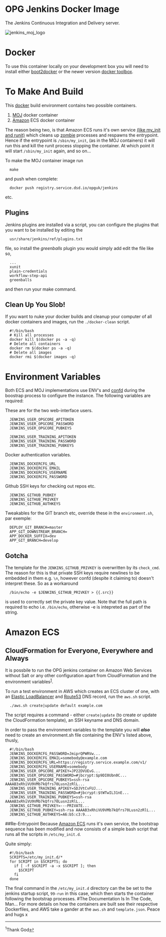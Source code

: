 # OPG Jenkins Docker Image

The Jenkins Continuous Integration and Delivery server.

![jenkins_moj_logo](https://cloud.githubusercontent.com/assets/13198078/9408279/47665d26-4809-11e5-9c3f-4113dd3aa07e.png)

# Docker
To use this container locally on your development box you will need to install either [boot2docker](http://boot2docker.io/) or the newer version [docker toolbox](https://www.docker.com/toolbox).

# To Make And Build
This [docker](https://www.docker.com/) build environment contains two possible containers.

1. [MOJ](https://www.youtube.com/watch?v=nr90nbqxuZk) docker container
2. [Amazon](http://www.sheppardsoftware.com/images/South%20America/factfile/Amazon_Rainforest.jpg) ECS docker container

The reason being two, is that Amazon ECS runs it's own service [(like my_init and runit)](https://github.com/phusion/baseimage-docker) which cleans up [zombie](http://3.bp.blogspot.com/-LE9q0n6-hKg/TqQI-NneSzI/AAAAAAAAAYs/a0GpdT5aBHE/s1600/npc_44_fat_zombie.png) processes and respawns the entrypoint. Hence if the entrypoint is ```/sbin/my_init```, (as in the MOJ containers) it will run this and kill the runit process stopping the container. At which point it will start ```/sbin/my_init``` again, and so on...

To make the MOJ container image run
```
  make
```
and push when complete:
```
  docker push registry.service.dsd.io/opguk/jenkins
```
etc.
## Plugins
Jenkins plugins are installed via a script, you can configure the plugins that you want to be installed by editing the 
```
  usr/share/jenkins/ref/plugins.txt
```
file, so install the *greenballs* plugin you would simply add edit the file like so,
```
  ...
  xunit
  plain-credentials
  workflow-step-api
  greenballs
```
and then run your make command.
## Clean Up You Slob!
If you want to nuke your docker builds and cleanup your computer of all docker containers and images, run the ```./docker-clean``` script.
```
  #!/bin/bash
  # Kill all processes
  docker kill $(docker ps -a -q)
  # Delete all containers
  docker rm $(docker ps -a -q)
  # Delete all images
  docker rmi $(docker images -q)

``` 
# Environment Variables
Both ECS and MOJ implementations use ENV's and [confd](https://github.com/kelseyhightower/confd) during the boostrap process to configure the instance. The following variables are required:

These are for the two web-interface users.
```
  JENKINS_USER_OPGCORE_APITOKEN
  JENKINS_USER_OPGCORE_PASSWORD
  JENKINS_USER_OPGCORE_PUBKEYS
  
  JENKINS_USER_TRAINING_APITOKEN
  JENKINS_USER_TRAINING_PASSWORD
  JENKINS_USER_TRAINING_PUBKEYS
```
Docker authentication variables.
```
  JENKINS_DOCKERCFG_URL
  JENKINS_DOCKERCFG_EMAIL
  JENKINS_DOCKERCFG_USERNAME
  JENKINS_DOCKERCFG_PASSWORD
```
Github SSH keys for checking out repos etc.
```
  JENKINS_GITHUB_PUBKEY
  JENKINS_GITHUB_PRIVKEY
  JENKINS_GITHUB_AUTHKEYS
```
Tweakables for the GIT branch etc, override these in the ```environment.sh```, par exemple:
```
  DEPLOY_GIT_BRANCH=master
  APP_GIT_DOWNSTREAM_BRANCH=
  APP_DOCKER_SUFFIX=dev
  APP_GIT_BRANCH=develop
``` 
## Gotcha
The template for the ```JENKINS_GITHUB_PRIVKEY``` is overwritten by its ```check_cmd```. The reason for this is that private SSH keys require newlines to be embedded in them e.g. ```\n```, however confd (despite it claiming to) doesn't interpret these. So as a workaround
```
  /bin/echo -e $JENKINS_GITHUB_PRIVKEY > {{.src}}
```
is used to correctly set the private key value. Note that the full path is required to echo i.e. ```/bin/echo```, otherwise -e is intepreted as part of the string.
# Amazon ECS
## CloudFormation for Everyone, Everywhere and Always
It is possbile to run the OPG jenkins container on Amazon Web Services without Salt or any other configuration apart from CloudFormation and the environment variables<sup id="a1">[1](#f1)</sup>.

To run a test environment in AWS which creates an ECS cluster of one, with an [Elastic LoadBalancer](https://aws.amazon.com/documentation/elastic-load-balancing/) and [Route53](http://docs.aws.amazon.com/Route53/latest/DeveloperGuide/Welcome.html) DNS record, run the ```aws.sh``` script. 
```
  ./aws.sh create|update default example.com
```
The script requires a command - either ```create|update``` (to create or update the CloudFormation template), an SSH keyname and DNS domain.

In order to pass the environment variables to the template you will ***also*** need to create an environment.sh file containing the ENV's listed above, thusly,
```
  #!/bin/bash
  JENKINS_DOCKERCFG_PASSWORD=JmiprQPWRVw...
  JENKINS_DOCKERCFG_EMAIL=somebody@example.com
  JENKINS_DOCKERCFG_URL=https://registry.service.example.com/v1/
  JENKINS_DOCKERCFG_USERNAME=somebody
  JENKINS_USER_OPGCORE_APIKEY=JP22DVUEvG...
  JENKINS_USER_OPGCORE_PASSWORD=#jbcrypt:$p9DI0Ubn0C...
  JENKINS_USER_OPGCORE_PUBKEYS=ssh-rsa AAAAB3xRhiVU9VMb7kQfrs70Lusn2zRlL...
  JENKINS_USER_TRAINING_APIKEY=SDJVtCvFUJ...
  JENKINS_USER_TRAINING_PASSWORD=#jbcrypt:$tWTwIL31nE...
  JENKINS_USER_TRAINING_PUBKEYS=ssh-rsa AAAAB3xRhiVU9VMb7kQfrs70Lusn2zRlL...
  JENKINS_GITHUB_PRIVKEY=---PRIVATE...
  JENKINS_GITHUB_PUBKEY=ssh-rsa AAAAB3xRhiVU9VMb7kQfrs70Lusn2zRlL...
  JENKINS_GITHUB_AUTHKEYS=A6:b5:c3:9...
```
##Re-Entrypoint
Because [Amazon ECS](http://docs.aws.amazon.com/AmazonECS/latest/developerguide/Welcome.html) runs it's own service, the bootstrap sequence has been modified and now consists of a simple bash script that runs all the scripts in ```/etc/my_init.d```.

Quite simply:
```
  #!/bin/bash
  SCRIPTS=/etc/my_init.d/*
  for SCRIPT in $SCRIPTS; do
    if [ -f $SCRIPT -a -x $SCRIPT ]; then
      $SCRIPT
    fi
  done
```
The final command in the ```/etc/my_init.d``` directory can the be set to the jenkins startup script, ```99-run``` in this case, which then starts the container following the bootstrap processes.
#The Documentation Is In The Code, Man...
For more details on how the containers are built see their respective Dockerfiles, and AWS take a gander at the ```aws.sh``` and ```template.json```. Peace and hugs x

---
<sup>1</sup>Thank God[↩](#a1)

